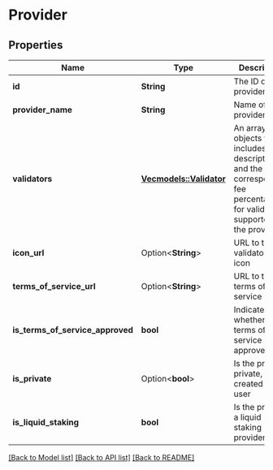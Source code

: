 # Provider

## Properties

Name | Type | Description | Notes
------------ | ------------- | ------------- | -------------
**id** | **String** | The ID of the provider | 
**provider_name** | **String** | Name of the provider | 
**validators** | [**Vec<models::Validator>**](Validator.md) | An array of objects that includes chain descriptors and the corresponding fee percentages for validators supported by the provider | 
**icon_url** | Option<**String**> | URL to the validator's icon | [optional]
**terms_of_service_url** | Option<**String**> | URL to the terms of service | [optional]
**is_terms_of_service_approved** | **bool** | Indicates whether the terms of service are approved | 
**is_private** | Option<**bool**> | Is the provider private, i.e created by the user | [optional]
**is_liquid_staking** | **bool** | Is the provider a liquid staking provider | 

[[Back to Model list]](../README.md#documentation-for-models) [[Back to API list]](../README.md#documentation-for-api-endpoints) [[Back to README]](../README.md)


